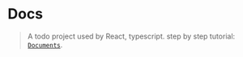 # Docs

> A todo project used by React, typescript.
step by step tutorial: [`Documents`](https://hcvincent.github.io/todo/#/).
